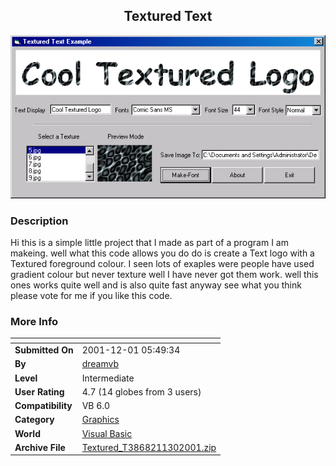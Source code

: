 ﻿<div align="center">

## Textured Text

<img src="PIC20011130232315536.gif">
</div>

### Description

Hi this is a simple little project that I made as part of a program I am makeing. well what this code allows you do do is create a Text logo with a Textured foreground colour. I seen lots of exaples were people have used gradient colour but never texture well I have never got them work. well this ones works quite well and is also quite fast anyway see what you think please vote for me if you like this code.
 
### More Info
 


<span>             |<span>
---                |---
**Submitted On**   |2001-12-01 05:49:34
**By**             |[dreamvb](https://github.com/Planet-Source-Code/PSCIndex/blob/master/ByAuthor/dreamvb.md)
**Level**          |Intermediate
**User Rating**    |4.7 (14 globes from 3 users)
**Compatibility**  |VB 6\.0
**Category**       |[Graphics](https://github.com/Planet-Source-Code/PSCIndex/blob/master/ByCategory/graphics__1-46.md)
**World**          |[Visual Basic](https://github.com/Planet-Source-Code/PSCIndex/blob/master/ByWorld/visual-basic.md)
**Archive File**   |[Textured\_T3868211302001\.zip](https://github.com/Planet-Source-Code/dreamvb-textured-text__1-29360/archive/master.zip)








